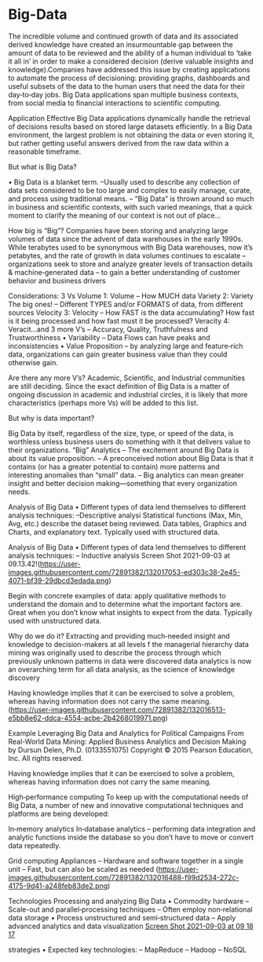 # Big-Data

The incredible volume and continued growth of data and its associated derived knowledge have created an insurmountable gap between the amount of data to be reviewed and the ability of a human individual to ‘take it all in’ in order to make a considered decision (derive valuable insights and knowledge).Companies have addressed this issue by creating applications to automate the process of decisioning: providing graphs, dashboards and useful subsets of the data to the human users that need the data for their day‐to‐day jobs.
Big Data applications span multiple business contexts, from social media to financial interactions to scientific computing.

Application
Effective Big Data applications dynamically handle the retrieval of decisions results based on stored large datasets efficiently.
In a Big Data environment, the largest problem is not obtaining the data or even storing it, but rather getting useful answers derived from the raw data within a reasonable timeframe.

But what is Big Data?

• Big Data is a blanket term.
–Usually used to describe any collection of data sets considered to be too large and complex to easily manage, curate, and process using traditional means.
– “Big Data” is thrown around so much in business and scientific contexts, with such varied meanings, that a quick moment to clarify the meaning of our context is not out of place…

How big is “Big”?
Companies have been storing and analyzing large volumes of data since the advent of data warehouses in the early 1990s. While terabytes used to be synonymous with Big Data warehouses, now it’s petabytes, and the rate of growth in data volumes continues to escalate
– organizations seek to store and analyze greater levels of transaction details & machine‐generated data
– to gain a better understanding of customer behavior and business drivers

Considerations: 3 Vs
Volume 1: Volume
– How MUCH data
Variety 2: Variety
The big ones!
– Different TYPES and/or FORMATS of data, from different sources
Velocity 3: Velocity
– How FAST is the data accumulating? How fast is it being processed and how fast must it be processed?
Veracity 4: Veracit…and 3 more V’s
– Accuracy, Quality, Truthfulness and Trustworthiness
• Variability
– Data Flows can have peaks and inconsistencies
• Value Proposition
– by analyzing large and feature‐rich data,
organizations can gain greater business value than they could otherwise gain.

Are there any more V’s?
Academic, Scientific, and Industrial communities are still deciding.
Since the exact definition of Big Data is a matter of ongoing discussion in academic and industrial circles, it is likely that more characteristics (perhaps more Vs) will be added to this list.

But why is data important?

Big Data by itself, regardless of the size, type, or speed of the data, is worthless unless business users do something with it that delivers value to their organizations.
“Big” Analytics
– The excitement around Big Data is about its value proposition.
– A preconceived notion about Big Data is that it contains
(or has a greater potential to contain) more patterns and interesting anomalies than “small” data.
– Big analytics can mean greater insight and better decision
making—something that every organization needs.

Analysis of Big Data
• Different types of data lend themselves to different analysis techniques:
–Descriptive analysi
Statistical functions (Max, Min, Avg, etc.) describe the dataset being reviewed.
Data tables, Graphics and Charts, and explanatory text.
Typically used with structured data.

Analysis of Big Data
• Different types of data lend themselves to different analysis techniques:
– Inductive analysis
Screen Shot 2021-09-03 at 09.13.42!(https://user-images.githubusercontent.com/72891382/132017053-ed303c38-2e45-4071-bf39-29dbcd3edada.png)


Begin with concrete examples of data: apply qualitative methods to understand the domain and to determine what the important factors are.
Great when you don’t know what insights to expect from the data.
Typically used with unstructured data.

Why do we do it?
Extracting and providing much‐needed insight and knowledge to decision-makers at all levels
f the managerial hierarchy
data mining was originally used to describe the process through which previously unknown patterns in data were discovered
data analytics is now an overarching term for all data analysis, as the science of knowledge discovery

Having knowledge implies that it can be exercised to solve a problem, whereas having information does not carry the same meaning.
(https://user-images.githubusercontent.com/72891382/132016513-e5bb8e62-ddca-4554-acbe-2b4268019971.png)

Example
Leveraging Big Data and Analytics for Political Campaigns
From Real-World Data Mining: Applied Business Analytics and Decision Making by Dursun Delen, Ph.D. (0133551075) Copyright © 2015 Pearson Education, Inc. All rights reserved.

Having knowledge implies that it can be exercised to solve a problem, whereas having information does not carry the same meaning.

High‐performance computing
To keep up with the computational needs of Big Data, a number of new and innovative computational techniques and platforms are being developed:

In‐memory analytics
In‐database analytics
– performing data integration and analytic functions
inside the database so you don’t have to move or convert data repeatedly.

Grid computing
Appliances
– Hardware and software together in a single unit – Fast, but can also be scaled as needed
(https://user-images.githubusercontent.com/72891382/132016488-f99d2534-272c-4175-9d41-a248feb83de2.png)

Technologies
Processing and analyzing Big Data
• Commodity hardware
– Scale-out and parallel‐processing techniques 
– Often employ non‐relational data storage
• Process unstructured and semi‐structured data
– Apply advanced analytics and data visualization
[Screen Shot 2021-09-03 at 09 18 17](https://user-images.githubusercontent.com/72891382/132016412-99bade5e-51d4-4278-9286-f2d252c219f1.png)

strategies
• Expected key technologies:
– MapReduce – Hadoop – NoSQL
